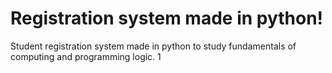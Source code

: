 # Registration system made in python!
Student registration system made in python to study fundamentals of computing and programming logic.
1
